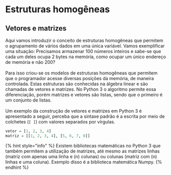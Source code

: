 # Estruturas homogêneas

## Vetores e matrizes

Aqui vamos introduzir o conceito de estruturas homogêneas que permitem o agrupamento de vários dados em uma única variável. Vamos exemplificar uma situação: Precisamos armazenar 100 números inteiros e sabe-se que cada um deles ocupa 2 bytes na memória, como ocupar um único endereço de memória e não 200?\
\
Para isso criou-se os modelos de estruturas homogêneas que permitem que o programador acesse diversas posições da memória, de maneira controlada. Estas estruturas são conhecidas na álgebra linear e são chamadas de vetores e matrizes. No Python 3 o algoritmo permite essa diferenciação, porém matrizes e vetores são listas, sendo que o primeiro é um conjunto de listas.\
\
Um exemplo da construção de vetores e matrizes em Python 3 é apresentado a seguir, perceba que a sintaxe padrão é a escrita por meio de colchetes (`[ ]`) com valores separados por vírgulas.

```python
vetor = [1, 2, 3, 4]
matriz = [[1, 2, 3, 4], [5, 6, 7, 8]]
```

{% hint style="info" %}
Existem bibliotecas matemáticas no Python 3 que também permitem a utilização de matrizes, até mesmo as matrizes linhas (matriz com apenas uma linha e (n) colunas) ou colunas (matriz com (n) linhas e uma coluna). Exemplo disso é a biblioteca matemática Numpy.
{% endhint %}
